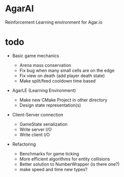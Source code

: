 # AgarAI

Reinforcement Learning environment for Agar.io

# todo
- Basic game mechanics
  - Arena mass conservation
  - Fix bug when many small cells are on the edge
  - Fix view on death (add player death state)
  - Make split/feed cooldown time based
- AgarLE (Learning Environment)
  - Make new CMake Project in other directory
  - Design state representation(s)
- Client-Server connection
  - GameState serialization
  - Write server I/O
  - Write client I/O

- Refactoring
  - Benchmarks for game ticking
  - More efficient algorithms for entity collisions
  - Better solution to NumberWrapper (is there one?)
  - make speed and time new types?
